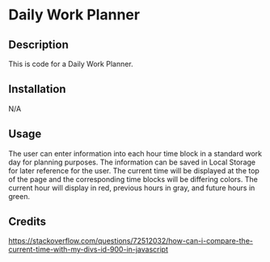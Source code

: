 # Daily Work Planner

## Description

This is code for a Daily Work Planner.

## Installation

N/A

## Usage

The user can enter information into each hour time block in a standard work day for planning purposes. The information can be saved in Local Storage for later reference for the user. The current time will be displayed at the top of the page and the corresponding time blocks will be differing colors. The current hour will display in red, previous hours in gray, and future hours in green.

## Credits

https://stackoverflow.com/questions/72512032/how-can-i-compare-the-current-time-with-my-divs-id-900-in-javascript